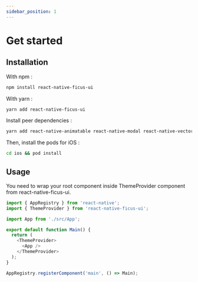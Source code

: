 ```yaml
---
sidebar_position: 1
---
```


# Get started

## Installation

With npm :

```sh
npm install react-native-ficus-ui
```

With yarn :

```sh
yarn add react-native-ficus-ui
```

Install peer dependencies :

```sh
yarn add react-native-animatable react-native-modal react-native-vector-icons
```

Then, install the pods for iOS :

```sh
cd ios && pod install
```

## Usage

You need to wrap your root component inside ThemeProvider component from react-native-ficus-ui.

```js title="index.js"
import { AppRegistry } from 'react-native';
import { ThemeProvider } from 'react-native-ficus-ui';

import App from './src/App';

export default function Main() {
  return (
    <ThemeProvider>
      <App />
    </ThemeProvider>
  );
}

AppRegistry.registerComponent('main', () => Main);
```

